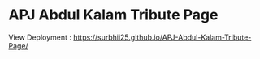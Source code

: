 # APJ Abdul Kalam Tribute Page

View Deployment : https://surbhii25.github.io/APJ-Abdul-Kalam-Tribute-Page/
